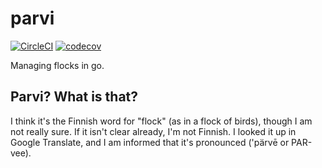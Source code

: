 # parvi 

[![CircleCI](https://circleci.com/gh/evilwire/parvi.svg?style=svg)](https://circleci.com/gh/evilwire/parvi)
[![codecov](https://codecov.io/gh/evilwire/parvi/branch/master/graph/badge.svg)](https://codecov.io/gh/evilwire/parvi)

Managing flocks in go.

## Parvi? What is that?

I think it's the Finnish word for "flock" (as in a flock of birds), 
though I am not really sure. If it isn't clear already, I'm not Finnish.
I looked it up in Google Translate, and I am informed that it's pronounced
('pärvē or PAR-vee).

